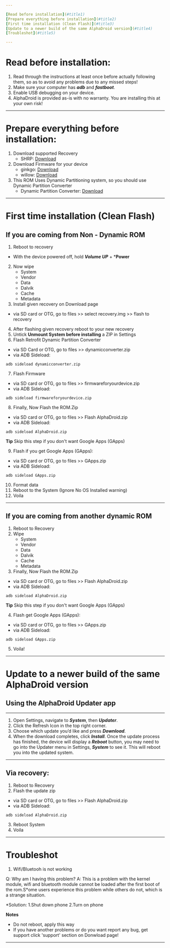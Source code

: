 ```yaml
---

[Read before installation](#title1)  
[Prepare everything before installation](#title2)  
[First time installation (Clean Flash)](#title3)  
[Update to a newer build of the same AlphaDroid version](#title4)  
[Troubleshot](#title5) 

---
```


# <a id="title1">Read before installation:</a>

1. Read through the instructions at least once before actually following them, so as to avoid any problems due to any missed steps!
2. Make sure your computer has ***adb*** and ***fastboot***.
3. Enable USB debugging on your device.
4. AlphaDroid is provided as-is with no warranty. You are installing this at your own risk!
--- 

# <a id="title2">Prepare everything before installation:</a>

1. Download supported Recovery
   - SHRP: [Download](https://sourceforge.net/projects/shawkteam/files/ginkgo/addons/shrp_recovery.img/download)
3. Download Firmware for your device
    - ginkgo: [Download](https://sourceforge.net/projects/shawkteam/files/ginkgo/addons/fw_ginkgo_miui_GINKGOGlobal_V12_5_2_0_RCOMIXM_75abe1782e_11_0.zip/download)
    - willow: [Download](https://sourceforge.net/projects/shawkteam/files/ginkgo/addons/fw_willow_miui_WILLOWGlobal_V12.5.6.0.RCXMIXM_b9c4b22e3f.zip/download)
4. This ROM Uses Dynamic Partitioning system, so you should use Dynamic Partition Converter
    - Dynamic Partition Converter: [Download](https://sourceforge.net/projects/kycii91-j4plus/files/Ginkgo/Ginkgo_Retrofit_Dynamic_Partitions_Converter.zip/download)

--- 

# <a id="title3">First time installation (Clean Flash)</a>

## If you are coming from Non - Dynamic ROM

1. Reboot to recovery 
- With the device powered off, hold ***Volume UP*** + ***Power**
2. Now wipe
    - System
    - Vendor
    - Data
    - Dalvik 
    - Cache
    - Metadata
3. Install given recovery on Download page
- via SD card or OTG, go to files >> select recovery.img >> flash to recovery
4. After flashing given recovery reboot to your new recovery
5. Untick **Unmount System before installing** a ZIP in Settings
6. Flash Retrofit Dynamic Partition Converter
- via SD Card or OTG, go to files >> dynamicconverter.zip
- via ADB Sideload:

```
adb sideload dynamicconverter.zip
```

7. Flash Firmware
- via SD card or OTG, go to files >> firmwareforyourdevice.zip
- via ADB Sideload: 

```
adb sideload firmwareforyourdevice.zip
```

8. Finally, Now Flash the ROM.Zip
- via SD card or OTG, go to files >> Flash AlphaDroid.zip
- via ADB Sideload:

```
adb sideload AlphaDroid.zip
```

**Tip** 
Skip this step if you don't want Google Apps (GApps)

9. Flash if you get Google Apps (GApps):
- via SD card or OTG, go to files >> GApps.zip
- via ADB Sideload:

```
adb sideload GApps.zip
```

10. Format data 
11. Reboot to the System (Ignore No OS Installed warning)
12. Voila
---

## If you are coming from another dynamic ROM

1. Reboot to Recovery
2. Wipe
    - System
    - Vendor
    - Data
    - Dalvik 
    - Cache
    - Metadata
3. Finally, Now Flash the ROM.Zip
- via SD card or OTG, go to files >> Flash AlphaDroid.zip
- via ADB Sideload:

```
adb sideload AlphaDroid.zip
```

**Tip** 
Skip this step if you don't want Google Apps (GApps)

4. Flash get Google Apps (GApps):
- via SD card or OTG, go to files >> GApps.zip
- via ADB Sideload:

```
adb sideload GApps.zip
```

5. Voila!
----

# <a id="title4">Update to a newer build of the same AlphaDroid version</a>

## Using the AlphaDroid Updater app

---

1. Open Settings, navigate to ***System***, then ***Updater***.
2. Click the Refresh Icon in the top right corner.
3. Choose which update you’d like and press ***Download***.
4. When the download completes, click ***Install***. Once the update process has finished, the device will display a ***Reboot*** button, you may need to go into the Updater menu in Settings, ***System*** to see it. This will reboot you into the updated system.
---

## Via recovery:

1. Reboot to Recovery 
2. Flash the update zip
- via SD card or OTG, go to files >> Flash AlphaDroid.zip
- via ADB Sideload:

```
adb sideload AlphaDroid.zip
```

3. Reboot System
4. Voila
---

# <a id="title5">Troubleshot</a>

1. Wifi/Bluetooh is not working

Q: Why am I having this problem?
A: This is a problem with the kernel module, wifi and bluetooth module cannot be loaded after the first boot of the rom.S*ome users experience this problem while others do not, which is a strange situation.

*Solution:
1.Shut down phone
2.Turn on phone

**Notes**
- Do not reboot, apply this way
- If you have another problems or do you want report any bug, get support click 'support' section on Donwload page!

---
